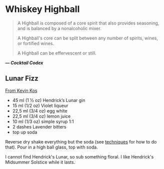# Whiskey Highball

> A Highball is composed of a core spirit that also provides seasoning, and is
> balanced by a nonalcoholic mixer.
>
> A Highball's core can be split between any number of spirits, wines, or
> fortified wines.
>
> A Highball can be effervescent or still.

***— Cocktail Codex***

## Lunar Fizz
[From Kevin Kos](https://youtu.be/Lhuaaayvkhg)

- 45 ml (1 ½ oz) Hendrick’s Lunar gin
- 15 ml (1/2 oz) Violet liqueur
- 22,5 ml (3/4 oz) egg white
- 22,5 ml (3/4 oz) lemon juice
- 10 ml (1/3 oz) simple syrup 1:1
- 2 dashes Lavender bitters
- top up soda

Reverse dry shake everything but the soda (see [techniques](techniques.md) for
how to do that). Pour in a high ball glass, top with soda.

I cannot find Hendrick's Lunar, so sub something floral. I like Hendrick's
Midsummer Solstice while it lasts.
